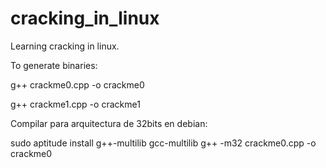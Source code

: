 cracking_in_linux
=================

Learning cracking in linux.

To generate binaries:

g++ crackme0.cpp -o crackme0 

g++ crackme1.cpp -o crackme1


Compilar para arquitectura de 32bits en debian: 

sudo aptitude install g++-multilib gcc-multilib
g++ -m32 crackme0.cpp -o crackme0
